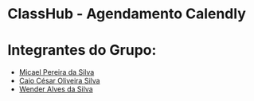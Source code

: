 # ClassHub - Agendamento Calendly

# Integrantes do Grupo:
- [Micael Pereira da Silva](https://github.com/Mikemps)
- [Caio César Oliveira Silva](https://github.com/CaiaoCesar)
- [Wender Alves da Silva ](https://github.com/was8)